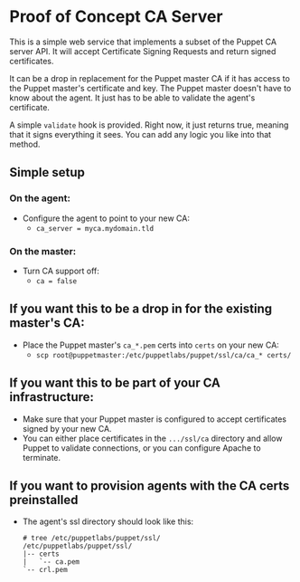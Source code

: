 # Proof of Concept CA Server

This is a simple web service that implements a subset of the Puppet CA server API.
It will accept Certificate Signing Requests and return signed certificates.

It can be a drop in replacement for the Puppet master CA if it has access to the
Puppet master's certificate and key. The Puppet master doesn't have to know about
the agent. It just has to be able to validate the agent's certificate.

A simple `validate` hook is provided. Right now, it just returns true, meaning that
it signs everything it sees. You can add any logic you like into that method.

## Simple setup

### On the agent:

* Configure the agent to point to your new CA:
  * `ca_server = myca.mydomain.tld`

### On the master:

* Turn CA support off:
  * `ca = false`

## If you want this to be a drop in for the existing master's CA:

* Place the Puppet master's `ca_*.pem` certs into `certs` on your new CA:
  * `scp root@puppetmaster:/etc/puppetlabs/puppet/ssl/ca/ca_* certs/`

## If you want this to be part of your CA infrastructure:

* Make sure that your Puppet master is configured to accept certificates signed
by your new CA.
* You can either place certificates in the `.../ssl/ca` directory and allow
Puppet to validate connections, or you can configure Apache to terminate.


## If you want to provision agents with the CA certs preinstalled

* The agent's ssl directory should look like this:

      # tree /etc/puppetlabs/puppet/ssl/
      /etc/puppetlabs/puppet/ssl/
      |-- certs
      |   `-- ca.pem
      `-- crl.pem
